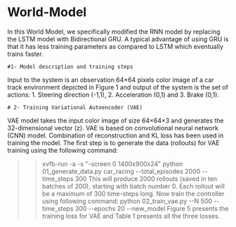 # World-Model
In this World Model, we specifically modified the RNN model by replacing the LSTM model with Bidirectional GRU. A typical advantage of using GRU is that it has less training parameters as compared to LSTM which eventually trains faster.

	#1- Model description and training steps
Input to the system is an observation 64×64 pixels color image of a car track environment depicted in Figure 1 and output of the system is the set of actions: 1. Steering direction (-1,1), 2. Acceleration (0,1) and 3. Brake (0,1).

    # 2- Training Variational Autoencoder (VAE)
VAE model takes the input color image of size 64×64×3 and generates the 32-dimensional vector (z). VAE is based on convolutional neural network (CNN) model. Combination of reconstruction and KL loss has been used in training the model. The first step is to generate the data (rollouts) for VAE training using the following command:
>> xvfb-run -a -s "-screen 0 1400x900x24" python 01_generate_data.py car_racing --total_episodes 2000 --time_steps 300
This will produce 2000 rollouts (saved in ten batches of 200), starting with batch number 0. Each rollout will be a maximum of 300 time-steps long.
Now train the controller using following command:
>> python 02_train_vae.py --N 500 --time_steps 300 --epochs 20 --new_model
Figure 5 presents the training loss for VAE and Table 1 presents all the three losses.

